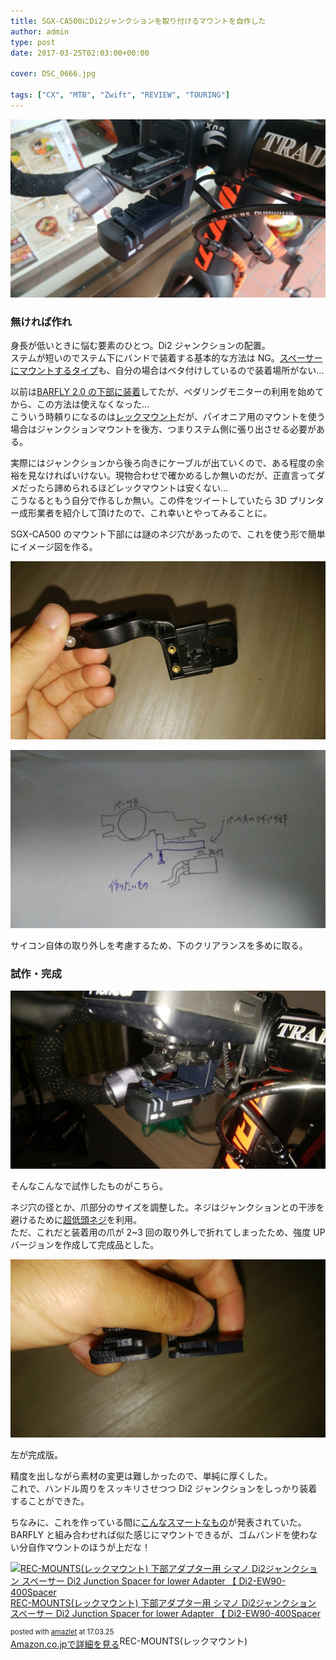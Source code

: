 ```yaml
---
title: SGX-CA500にDi2ジャンクションを取り付けるマウントを自作した
author: admin
type: post
date: 2017-03-25T02:03:00+00:00

cover: DSC_0666.jpg

tags: ["CX", "MTB", "Zwift", "REVIEW", "TOURING"]
---
```


![image](./DSC_0666.jpg)

### 無ければ作れ

身長が低いときに悩む要素のひとつ。Di2 ジャンクションの配置。  
ステムが短いのでステム下にバンドで装着する基本的な方法は NG。<a href="http://amzn.to/2o3eCzL" target="_blank">スペーサーにマウントするタイプ</a>も、自分の場合はベタ付けしているので装着場所がない…

以前は<a href="/2013/11/bar-fly20.html" target="_blank">BARFLY 2.0 の下部に装着</a>してたが、ペダリングモニターの利用を始めてから、この方法は使えなくなった…  
こういう時頼りになるのは<a href="http://amzn.to/2ogb3pi" target="_blank">レックマウント</a>だが、パイオニア用のマウントを使う場合はジャンクションマウントを後方、つまりステム側に張り出させる必要がある。

実際にはジャンクションから後ろ向きにケーブルが出ていくので、ある程度の余裕を見なければいけない。現物合わせで確かめるしか無いのだが、正直言ってダメだったら諦められるほどレックマウントは安くない…  
こうなるともう自分で作るしか無い。この件をツイートしていたら 3D プリンター成形業者を紹介して頂けたので、これ幸いとやってみることに。

SGX-CA500 のマウント下部には謎のネジ穴があったので、これを使う形で簡単にイメージ図を作る。

![image](./DSC_0533.jpg)

![image](./DSC_0531.jpg)

サイコン自体の取り外しを考慮するため、下のクリアランスを多めに取る。

### 試作・完成

![image](./DSC_0650.jpg)

そんなこんなで試作したものがこちら。

ネジ穴の径とか、爪部分のサイズを調整した。ネジはジャンクションとの干渉を避けるために<a href="http://amzn.to/2nmMU2A" target="_blank">超低頭ネジ</a>を利用。  
ただ、これだと装着用の爪が 2~3 回の取り外しで折れてしまったため、強度 UP バージョンを作成して完成品とした。

![image](./DSC_0852.jpg)

左が完成版。

精度を出しながら素材の変更は難しかったので、単純に厚くした。  
これで、ハンドル周りをスッキリさせつつ Di2 ジャンクションをしっかり装着することができた。

ちなみに、これを作っている間に<a href="https://speedfil.com/accessories/pioneer-adapter-kit#1456026403398-87c3bace-faa6" target="_blank">こんなスマートなもの</a>が発表されていた。  
BARFLY と組み合わせれば似た感じにマウントできるが、ゴムバンドを使わない分自作マウントのほうが上だな！

<div class="amazlet-box" style="margin-bottom:0px;">
  <div class="amazlet-image" style="float:left;margin:0px 12px 1px 0px;">
    <a href="http://www.amazon.co.jp/exec/obidos/ASIN/B01B0D7FBC/gensobunya-22/ref=nosim/" name="amazletlink" target="_blank"><img src="https://images-fe.ssl-images-amazon.com/images/I/31QlI0JP8qL._SL160_.jpg" alt="REC-MOUNTS(レックマウント) 下部アダプター用 シマノ Di2ジャンクション スペーサー Di2 Junction Spacer for lower Adapter 【 Di2-EW90-400Spacer" style="border: none;" /></a>
  </div>

  <div class="amazlet-info" style="line-height:120%; margin-bottom: 10px">
    <div class="amazlet-name" style="margin-bottom:10px;line-height:120%">
<a href="http://www.amazon.co.jp/exec/obidos/ASIN/B01B0D7FBC/gensobunya-22/ref=nosim/" name="amazletlink" target="_blank">REC-MOUNTS(レックマウント) 下部アダプター用 シマノ Di2ジャンクション スペーサー Di2 Junction Spacer for lower Adapter 【 Di2-EW90-400Spacer</a></p>

<div class="amazlet-powered-date" style="font-size:80%;margin-top:5px;line-height:120%">
  posted with <a href="http://www.amazlet.com/" title="amazlet" target="_blank">amazlet</a> at 17.03.25
</div>

<div class="amazlet-detail">
REC-MOUNTS(レックマウント)

<div class="amazlet-sub-info" style="float: left;">
<div class="amazlet-link" style="margin-top: 5px">
  <a href="http://www.amazon.co.jp/exec/obidos/ASIN/B01B0D7FBC/gensobunya-22/ref=nosim/" name="amazletlink" target="_blank">Amazon.co.jpで詳細を見る</a>
</div>

  </div>

  <div class="amazlet-footer" style="clear: left">
  </div>
</div>

